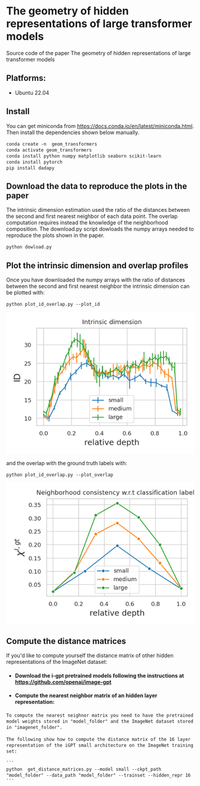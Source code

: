 # The geometry of hidden representations of large transformer models

Source code of the paper  The geometry of hidden representations of large transformer models


## Platforms:
- Ubuntu 22.04

## Install

You can get miniconda from https://docs.conda.io/en/latest/miniconda.html. Then install the dependencies shown below manually.

```
conda create -n  geom_transformers                            
conda activate geom_transformers
conda install python numpy matplotlib seaborn scikit-learn
conda install pytorch    
pip install dadapy     
```

## Download the data to reproduce the plots in the paper
The intrinsic dimension estimation used the ratio of the distances between the second and first nearest neighbor of each data point. The overlap computation requires instead the knowledge of the neighborhood composition. The download.py script dowloads the numpy arrays needed to reproduce the plots shown in the paper.

```
python dowload.py
```

## Plot the intrinsic dimension and overlap profiles

Once you have downloaded the numpy arrays with the ratio of distances between the second and first nearest neighbor the intrinsic dimension can be plotted with:

```
python plot_id_overlap.py --plot_id
```
![Alt text](results/intrinsic_dimension.png)


and the overlap with the ground truth labels with:

```
python plot_id_overlap.py --plot_overlap
```
![Alt text](results/overlap_ground_truth.png)


## Compute the distance matrices 

If you'd like to compute yourself the distance matrix of other hidden representations of the ImageNet dataset:

   * #### Download the i-gpt pretrained models following the instructions at https://github.com/openai/image-gpt 


   * #### Compute the nearest neighbor matrix of an hidden layer representation:

    To compute the nearest neighnor matrix you need to have the pretrained model weights stored in "model_folder" and the ImageNet dataset stored in "imagenet_folder". 

    The following show how to compute the distance matrix of the 16 layer representation of the iGPT small architecture on the ImageNet training set:

    ```
    python  get_distance_matrices.py --model small --ckpt_path "model_folder" --data_path "model_folder" --trainset --hidden_repr 16
    ```









